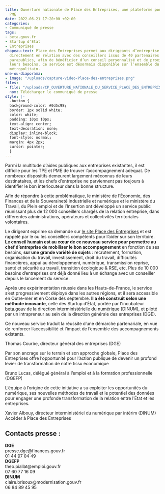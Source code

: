 ```yaml
---
title: Ouverture nationale de Place des Entreprises, une plateforme pour les TPE et
  PME
date: 2022-06-21 17:20:00 +02:00
categories:
- Communiqué de presse
tags:
- beta.gouv.fr
- Startup d'Etat
- Entreprises
chapeau-text: Place des Entreprises permet aux dirigeants d’entreprise d’être mis
  directement en relation avec des conseillers issus de 40 partenaires publics et
  parapublics, afin de bénéficier d’un conseil personnalisé et de proximité selon
  leurs besoins. Ce service est désormais disponible sur l’ensemble du territoire
  métropolitain.
une-ou-diaporama:
- image: "/uploads/capture-video-Place-des-entreprises.png"
files:
- file: "/uploads/CP_OUVERTURE_NATIONALE_DU_SERVICE_PLACE_DES_ENTREPRISES.pdf"
  nom: Télécharger le communiqué de presse
style: |-
  .button {
  background-color: #0d5c98;
  border: 1px solid white;
  color: white;
  padding: 10px 10px;
  text-align: center;
  text-decoration: none;
  display: inline-block;
  font-style: normal;
  margin: 4px 2px;
  cursor: pointer;
  }
---
```


Parmi la multitude d’aides publiques aux entreprises existantes, il est difficile pour les TPE et PME de trouver l’accompagnement adéquat. De nombreux dispositifs demeurent largement méconnus de leurs destinataires, et les chefs d’entreprise ne parviennent pas toujours à identifier le bon interlocuteur dans la bonne structure.

Afin de répondre à cette problématique, le ministère de l’Économie, des Finances et de la Souveraineté industrielle et numérique et le ministère du Travail, du Plein emploi et de l’Insertion ont développé un service public réunissant plus de 12 000 conseillers chargés de la relation entreprise, dans différentes administrations, opérateurs et collectivités territoriales volontaires.

Le dirigeant exprime sa demande sur <a href="https://place-des-entreprises.beta.gouv.fr/" title="le site Place des Entreprises - Lien externe">le site Place des Entreprises</a> et est rappelé par le ou les conseillers compétents pour l’aider sur son territoire. **Le conseil humain est au cœur de ce nouveau service pour permettre au chef d’entreprise de mobiliser le bon accompagnement** en fonction de ses besoins, **sur une grande variété de sujets** : recrutement, formation, organisation du travail, investissement, droit du travail, difficultés financières, appui au développement, numérique, transmission reprise, santé et sécurité au travail, transition écologique & RSE, etc. Plus de 10 000 besoins d’entreprises ont déjà donné lieu à un échange avec un conseiller depuis le lancement du service.

Après une expérimentation réussie dans les Hauts-de-France, le service s’est progressivement déployé dans les autres régions, et il sera accessible en Outre-mer et en Corse dès septembre. **Il a été construit selon une méthode innovante**, celle des Startup d’État, portée par l'incubateur [beta.gouv](http://beta.gouv.fr "http://beta.gouv.fr - Lien externe") de la direction interministérielle du numérique (DINUM), et piloté par un intrapreneur au sein de la direction générale des entreprises (DGE).

<div class="citation"><p>Ce nouveau service traduit la réussite d’une démarche partenariale, en vue de renforcer l’accessibilité et l’impact de l’ensemble des accompagnements existants.</p></div>
<div class="auteur-citation">Thomas Courbe, directeur général des entreprises (DGE)</div>
<div class="citation"><p>Par son ancrage sur le terrain et son approche globale, Place des Entreprises offre l’opportunité pour l’action publique de devenir un profond levier de transformation de notre tissu économique </p></div>
<div class="auteur-citation">Bruno Lucas, délégué général à l’emploi et à la formation professionnelle (DGEFP)</div>
<div class="citation"><p>L’équipe à l’origine de cette initiative a su exploiter les opportunités du numérique, ses nouvelles méthodes de travail et le potentiel des données pour engager une profonde transformation de la relation entre l’État et les entreprises.</p></div>
<div class="auteur-citation">Xavier Albouy, directeur interministériel du numérique par intérim (DINUM)</div>

<div class="button">Accéder à Place des Entreprises</div>

<div class="encadre noir"><h2>Contacts presse :</h2>
<b>DGE</b>
<br>presse.dge@finances.gouv.fr 
<br>01 44 97 04 49 
<br>
<b>DGEFP</b>
<br>theo.piallat@emploi.gouv.fr 
<br>07 60 77 16 09
<br>
<b>DINUM</b>
<br>claire.brisoux@modernisation.gouv.fr
<br>06 84 89 45 95</div>